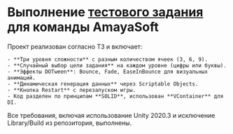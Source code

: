 # Выполнение [тестового задания](https://drive.google.com/drive/folders/1dy2RwLI_7m0a6Rs2dMJZ4HYpYGVty2uy) для команды AmayaSoft

Проект реализован согласно ТЗ и включает:

	- **Три уровня сложности** с разным количеством ячеек (3, 6, 9).
	- **Случайный выбор цели задания** на каждом уровне (цифры или буквы).
	- **Эффекты DOTween**: Bounce, Fade, EaseInBounce для визуальных анимаций.
	- **Динамическая генерация данных** через Scriptable Objects.
	- **Кнопка Restart** с перезапуском игры.
	- Код разделен по принципам **SOLID**, использован **VContainer** для DI.

Все требования, включая использование Unity 2020.3 и исключение Library/Build из репозитория, выполнены.
